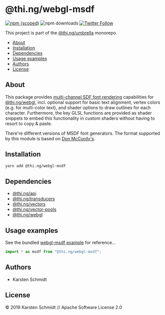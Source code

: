 # @thi.ng/webgl-msdf

[![npm (scoped)](https://img.shields.io/npm/v/@thi.ng/webgl-msdf.svg)](https://www.npmjs.com/package/@thi.ng/webgl-msdf)
![npm downloads](https://img.shields.io/npm/dm/@thi.ng/webgl-msdf.svg)
[![Twitter Follow](https://img.shields.io/twitter/follow/thing_umbrella.svg?style=flat-square&label=twitter)](https://twitter.com/thing_umbrella)

This project is part of the
[@thi.ng/umbrella](https://github.com/thi-ng/umbrella/) monorepo.

<!-- TOC depthFrom:2 depthTo:3 -->

- [About](#about)
- [Installation](#installation)
- [Dependencies](#dependencies)
- [Usage examples](#usage-examples)
- [Authors](#authors)
- [License](#license)

<!-- /TOC -->

## About

This package provides [multi-channel SDF font
rendering](https://github.com/Chlumsky/msdfgen) capabilities for
[@thi.ng/webgl](https://github.com/thi-ng/umbrella/tree/master/packages/webgl),
incl. optional support for basic text alignment, vertex colors (e.g. for
multi-color text), and shader options to draw outlines for each
character. Furthermore, the key GLSL functions are provided as shader
snippets to embed this functionality in custom shaders without having to
resort to copy & paste.

There're different versions of MSDF font generators. The format
supported by this module is based on [Don
McCurdy's](https://msdf-bmfont.donmccurdy.com/).

## Installation

```bash
yarn add @thi.ng/webgl-msdf
```

## Dependencies

- [@thi.ng/api](https://github.com/thi-ng/umbrella/tree/master/packages/api)
- [@thi.ng/transducers](https://github.com/thi-ng/umbrella/tree/master/packages/transducers)
- [@thi.ng/vectors](https://github.com/thi-ng/umbrella/tree/master/packages/vectors)
- [@thi.ng/vector-pools](https://github.com/thi-ng/umbrella/tree/master/packages/vector-pools)
- [@thi.ng/webgl](https://github.com/thi-ng/umbrella/tree/master/packages/webgl)

## Usage examples

See the bundled [webgl-msdf
example](https://github.com/thi-ng/umbrella/tree/master/examples/webgl-msdf)
for reference...

```ts
import * as msdf from "@thi.ng/webgl-msdf";
```

## Authors

- Karsten Schmidt

## License

&copy; 2019 Karsten Schmidt // Apache Software License 2.0
